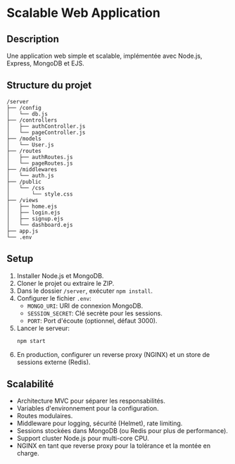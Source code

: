 # Scalable Web Application

## Description
Une application web simple et scalable, implémentée avec Node.js, Express, MongoDB et EJS.

## Structure du projet
```
/server
├── /config
│   └── db.js
├── /controllers
│   ├── authController.js
│   └── pageController.js
├── /models
│   └── User.js
├── /routes
│   ├── authRoutes.js
│   └── pageRoutes.js
├── /middlewares
│   └── auth.js
├── /public
│   └── /css
│       └── style.css
├── /views
│   ├── home.ejs
│   ├── login.ejs
│   ├── signup.ejs
│   └── dashboard.ejs
├── app.js
└── .env
```

## Setup
1. Installer Node.js et MongoDB.
2. Cloner le projet ou extraire le ZIP.
3. Dans le dossier `/server`, exécuter `npm install`.
4. Configurer le fichier `.env`:
   - `MONGO_URI`: URI de connexion MongoDB.
   - `SESSION_SECRET`: Clé secrète pour les sessions.
   - `PORT`: Port d'écoute (optionnel, défaut 3000).
5. Lancer le serveur:
   ```bash
   npm start
   ```
6. En production, configurer un reverse proxy (NGINX) et un store de sessions externe (Redis).

## Scalabilité
- Architecture MVC pour séparer les responsabilités.
- Variables d'environnement pour la configuration.
- Routes modulaires.
- Middleware pour logging, sécurité (Helmet), rate limiting.
- Sessions stockées dans MongoDB (ou Redis pour plus de performance).
- Support cluster Node.js pour multi-core CPU.
- NGINX en tant que reverse proxy pour la tolérance et la montée en charge.
